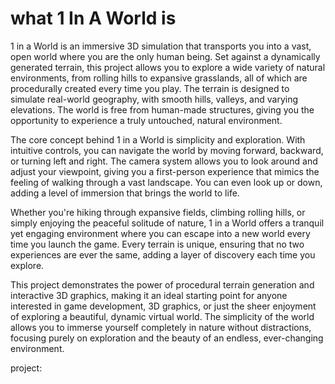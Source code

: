 # what 1 In A World is
1 in a World is an immersive 3D simulation that transports you into a vast, open world where you are the only human being. Set against a dynamically generated terrain, this project allows you to explore a wide variety of natural environments, from rolling hills to expansive grasslands, all of which are procedurally created every time you play. The terrain is designed to simulate real-world geography, with smooth hills, valleys, and varying elevations. The world is free from human-made structures, giving you the opportunity to experience a truly untouched, natural environment.

The core concept behind 1 in a World is simplicity and exploration. With intuitive controls, you can navigate the world by moving forward, backward, or turning left and right. The camera system allows you to look around and adjust your viewpoint, giving you a first-person experience that mimics the feeling of walking through a vast landscape. You can even look up or down, adding a level of immersion that brings the world to life.

Whether you're hiking through expansive fields, climbing rolling hills, or simply enjoying the peaceful solitude of nature, 1 in a World offers a tranquil yet engaging environment where you can escape into a new world every time you launch the game. Every terrain is unique, ensuring that no two experiences are ever the same, adding a layer of discovery each time you explore.

This project demonstrates the power of procedural terrain generation and interactive 3D graphics, making it an ideal starting point for anyone interested in game development, 3D graphics, or just the sheer enjoyment of exploring a beautiful, dynamic virtual world. The simplicity of the world allows you to immerse yourself completely in nature without distractions, focusing purely on exploration and the beauty of an endless, ever-changing environment.

project:
